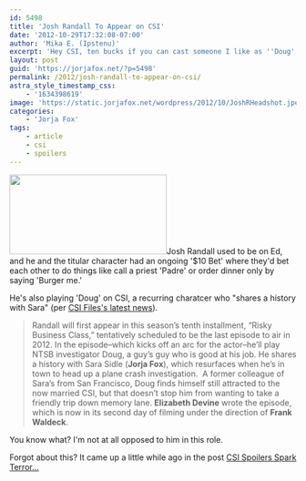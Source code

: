 ```yaml
---
id: 5498
title: 'Josh Randall To Appear on CSI'
date: '2012-10-29T17:32:08-07:00'
author: 'Mika E. (Ipstenu)'
excerpt: 'Hey CSI, ten bucks if you can cast someone I like as ''Doug''...'
layout: post
guid: 'https://jorjafox.net/?p=5498'
permalink: /2012/josh-randall-to-appear-on-csi/
astra_style_timestamp_css:
    - '1634398619'
image: 'https://static.jorjafox.net/wordpress/2012/10/JoshRHeadshot.jpeg'
categories:
    - 'Jorja Fox'
tags:
    - article
    - csi
    - spoilers
---
```


<img class="alignleft size-medium wp-image-5502" title="JoshRHeadshot" src="//static.jorjafox.net/wordpress/2012/10/JoshRHeadshot-276x140.jpeg" alt="" width="276" height="140" />Josh Randall used to be on Ed, and he and the titular character had an ongoing '$10 Bet' where they'd bet each other to do things like call a priest 'Padre' or order dinner only by saying 'Burger me.'

He's also playing 'Doug' on CSI, a recurring charatcer who "shares a history with Sara" (per <a href="http://www.csifiles.com/content/2012/10/csi-taps-josh-randall-for-recurring-role/">CSI Files's latest news</a>).
<blockquote>Randall will first appear in this season’s tenth installment, “Risky Business Class,” tentatively scheduled to be the last episode to air in 2012. In the episode–which kicks off an arc for the actor–he’ll play NTSB investigator Doug, a guy’s guy who is good at his job. He shares a history with Sara Sidle (<strong>Jorja Fox</strong>), which resurfaces when he’s in town to head up a plane crash investigation.  A former colleague of Sara’s from San Francisco, Doug finds himself still attracted to the now married CSI, but that doesn’t stop him from wanting to take a friendly trip down memory lane. <strong>Elizabeth Devine</strong> wrote the episode, which is now in its second day of filming under the direction of <strong>Frank Waldeck</strong>.</blockquote>
You know what? I'm not at all opposed to him in this role.

Forgot about this? It came up a little while ago in the post <a title="CSI Spoilers Spark Terror…" href="https://jorjafox.net/2012/csi-spoilers-spark-terror/">CSI Spoilers Spark Terror…</a>